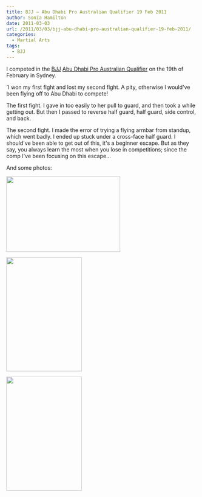 ```yaml
---
title: BJJ – Abu Dhabi Pro Australian Qualifier 19 Feb 2011
author: Sonia Hamilton
date: 2011-03-03
url: /2011/03/03/bjj-abu-dhabi-pro-australian-qualifier-19-feb-2011/
categories:
  - Martial Arts
tags:
  - BJJ
---
```

I competed in the [BJJ][1] [Abu Dhabi Pro Australian Qualifier][2] on the 19th of February in Sydney.

<!--more-->

`I won my first fight and lost my second fight. A pity, otherwise I would've been flying off to Abu Dhabi to compete!

The first fight. I gave in too easily to her pull to guard, and then took a while getting out. But then I passed to reverse half guard, half guard, side control, and back.

<!-- youtube?? -->

The second fight. I made the error of trying a flying armbar from standup, which went badly. I ended up stuck under a cross-face half guard. I should've been able to get out of this, it's a beginner escape. But as they say, you always learn the most when you lose in competitions; since the comp I've been focusing on this escape&#8230;

<!-- youtube?? -->

And some photos:

[<img class="aligncenter size-medium wp-image-869" title="DSC_0674" src="http://blog.snowfrog.net/wp-content/uploads/2011/03/dsc_0674.jpg?w=300" alt="" width="300" height="199" />][3]

[<img class="aligncenter size-medium wp-image-870" title="DSC_0676" src="http://blog.snowfrog.net/wp-content/uploads/2011/03/dsc_0676.jpg?w=199" alt="" width="199" height="300" />][4]

[<img class="aligncenter size-medium wp-image-871" title="DSC_0677" src="http://blog.snowfrog.net/wp-content/uploads/2011/03/dsc_0677.jpg?w=199" alt="" width="199" height="300" />][5]

 [1]: http://en.wikipedia.org/wiki/Brazilian_Jiu-Jitsu
 [2]: http://www.abudhabiproaustralia.com/
 [3]: http://blog.snowfrog.net/wp-content/uploads/2011/03/dsc_0674.jpg
 [4]: http://blog.snowfrog.net/wp-content/uploads/2011/03/dsc_0676.jpg
 [5]: http://blog.snowfrog.net/wp-content/uploads/2011/03/dsc_0677.jpg
